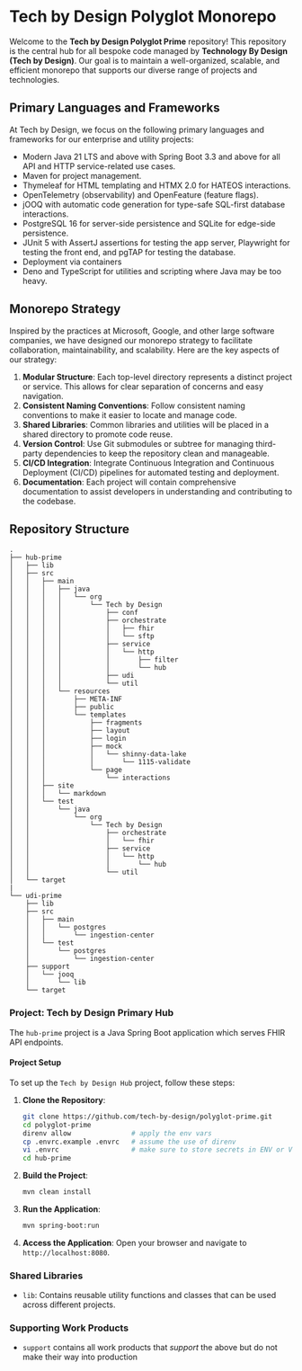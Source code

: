 # Tech by Design Polyglot Monorepo

Welcome to the **Tech by Design Polyglot Prime** repository! This repository is the
central hub for all bespoke code managed by **Technology By Design (Tech by Design)**.
Our goal is to maintain a well-organized, scalable, and efficient monorepo that
supports our diverse range of projects and technologies.

## Primary Languages and Frameworks

At Tech by Design, we focus on the following primary languages and frameworks for our
enterprise and utility projects:

- Modern Java 21 LTS and above with Spring Boot 3.3 and above for all API and
  HTTP service-related use cases.
- Maven for project management.
- Thymeleaf for HTML templating and HTMX 2.0 for HATEOS interactions.
- OpenTelemetry (observability) and OpenFeature (feature flags).
- jOOQ with automatic code generation for type-safe SQL-first database
  interactions. 
- PostgreSQL 16 for server-side persistence and SQLite for edge-side
  persistence. 
- JUnit 5 with AssertJ assertions for testing the app server, Playwright for
  testing the front end, and pgTAP for testing the database.
- Deployment via containers
- Deno and TypeScript for utilities and scripting where Java may be too heavy.

## Monorepo Strategy

Inspired by the practices at Microsoft, Google, and other large software
companies, we have designed our monorepo strategy to facilitate collaboration,
maintainability, and scalability. Here are the key aspects of our strategy:

1. **Modular Structure**: Each top-level directory represents a distinct project
   or service. This allows for clear separation of concerns and easy navigation.
2. **Consistent Naming Conventions**: Follow consistent naming conventions to
   make it easier to locate and manage code.
3. **Shared Libraries**: Common libraries and utilities will be placed in a
   shared directory to promote code reuse.
4. **Version Control**: Use Git submodules or subtree for managing third-party
   dependencies to keep the repository clean and manageable.
5. **CI/CD Integration**: Integrate Continuous Integration and Continuous
   Deployment (CI/CD) pipelines for automated testing and deployment.
6. **Documentation**: Each project will contain comprehensive documentation to
   assist developers in understanding and contributing to the codebase.

## Repository Structure

```
.
├── hub-prime
│   ├── lib
│   ├── src
│   │   ├── main
│   │   │   ├── java
│   │   │   │   └── org
│   │   │   │       └── Tech by Design
│   │   │   │           ├── conf
│   │   │   │           ├── orchestrate
│   │   │   │           │   ├── fhir
│   │   │   │           │   └── sftp
│   │   │   │           ├── service
│   │   │   │           │   └── http
│   │   │   │           │       ├── filter
│   │   │   │           │       └── hub
│   │   │   │           ├── udi
│   │   │   │           └── util
│   │   │   └── resources
│   │   │       ├── META-INF
│   │   │       ├── public
│   │   │       └── templates
│   │   │           ├── fragments
│   │   │           ├── layout
│   │   │           ├── login
│   │   │           ├── mock
│   │   │           │   └── shinny-data-lake
│   │   │           │       └── 1115-validate
│   │   │           └── page
│   │   │               └── interactions
│   │   ├── site
│   │   │   └── markdown
│   │   └── test
│   │       └── java
│   │           └── org
│   │               └── Tech by Design
│   │                   ├── orchestrate
│   │                   │   └── fhir
│   │                   ├── service
│   │                   │   └── http
│   │                   │       └── hub
│   │                   └── util
│   └── target
|
└── udi-prime
    ├── lib
    ├── src
    │   ├── main
    │   │   └── postgres
    │   │       └── ingestion-center
    │   └── test
    │       └── postgres
    │           └── ingestion-center
    ├── support
    │   └── jooq
    │       └── lib
    └── target
```

### Project: Tech by Design Primary Hub

The `hub-prime` project is a Java Spring Boot application which serves FHIR API
endpoints.

#### Project Setup

To set up the `Tech by Design Hub` project, follow these steps:

1. **Clone the Repository**:
   ```bash
   git clone https://github.com/tech-by-design/polyglot-prime.git
   cd polyglot-prime
   direnv allow               # apply the env vars
   cp .envrc.example .envrc   # assume the use of direnv
   vi .envrc                  # make sure to store secrets in ENV or Vault, not in Git
   cd hub-prime
   ```

2. **Build the Project**:
   ```bash
   mvn clean install
   ```

3. **Run the Application**:
   ```bash
   mvn spring-boot:run
   ```

4. **Access the Application**: Open your browser and navigate to
   `http://localhost:8080`.

### Shared Libraries

- `lib`: Contains reusable utility functions and classes that can be used across
  different projects.

### Supporting Work Products

- `support` contains all work products that _support_ the above but do not make
  their way into production


<!-- Security scan triggered at 2025-09-01 23:56:56 -->

<!-- Security scan triggered at 2025-09-02 00:52:44 -->